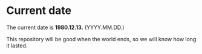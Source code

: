 # Current date

The current date is **1980.12.13.** (YYYY.MM.DD.)

This repository will be good when the world ends, so we will know how long it lasted.